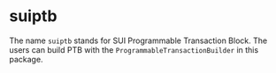 # suiptb

The name `suiptb` stands for SUI Programmable Transaction Block. The users can build PTB with the `ProgrammableTransactionBuilder` in this package.